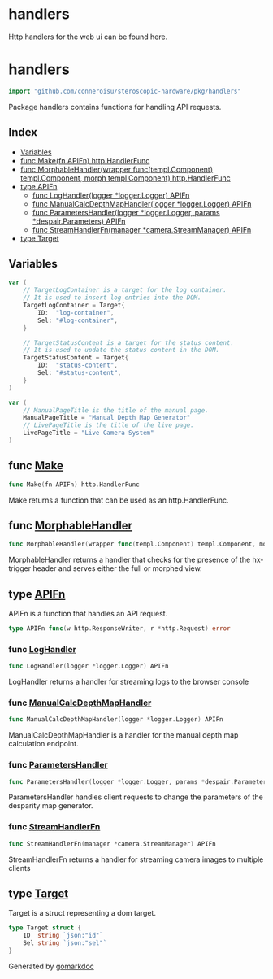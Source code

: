 # handlers

Http handlers for the web ui can be found here.

<!-- gomarkdoc:embed:start -->

<!-- Code generated by gomarkdoc. DO NOT EDIT -->

# handlers

```go
import "github.com/conneroisu/steroscopic-hardware/pkg/handlers"
```

Package handlers contains functions for handling API requests.

## Index

- [Variables](#variables)
- [func Make\(fn APIFn\) http.HandlerFunc](#Make)
- [func MorphableHandler\(wrapper func\(templ.Component\) templ.Component, morph templ.Component\) http.HandlerFunc](#MorphableHandler)
- [type APIFn](#APIFn)
  - [func LogHandler\(logger \*logger.Logger\) APIFn](#LogHandler)
  - [func ManualCalcDepthMapHandler\(logger \*logger.Logger\) APIFn](#ManualCalcDepthMapHandler)
  - [func ParametersHandler\(logger \*logger.Logger, params \*despair.Parameters\) APIFn](#ParametersHandler)
  - [func StreamHandlerFn\(manager \*camera.StreamManager\) APIFn](#StreamHandlerFn)
- [type Target](#Target)

## Variables

<a name="TargetLogContainer"></a>

```go
var (
    // TargetLogContainer is a target for the log container.
    // It is used to insert log entries into the DOM.
    TargetLogContainer = Target{
        ID:  "log-container",
        Sel: "#log-container",
    }

    // TargetStatusContent is a target for the status content.
    // It is used to update the status content in the DOM.
    TargetStatusContent = Target{
        ID:  "status-content",
        Sel: "#status-content",
    }
)
```

<a name="ManualPageTitle"></a>

```go
var (
    // ManualPageTitle is the title of the manual page.
    ManualPageTitle = "Manual Depth Map Generator"
    // LivePageTitle is the title of the live page.
    LivePageTitle = "Live Camera System"
)
```

<a name="Make"></a>

## func [Make](https://github.com/conneroisu/steroscopic-hardware/blob/main/pkg/handlers/api.go#L15)

```go
func Make(fn APIFn) http.HandlerFunc
```

Make returns a function that can be used as an http.HandlerFunc.

<a name="MorphableHandler"></a>

## func [MorphableHandler](https://github.com/conneroisu/steroscopic-hardware/blob/main/pkg/handlers/api.go#L34-L37)

```go
func MorphableHandler(wrapper func(templ.Component) templ.Component, morph templ.Component) http.HandlerFunc
```

MorphableHandler returns a handler that checks for the presence of the hx\-trigger header and serves either the full or morphed view.

<a name="APIFn"></a>

## type [APIFn](https://github.com/conneroisu/steroscopic-hardware/blob/main/pkg/handlers/api.go#L12)

APIFn is a function that handles an API request.

```go
type APIFn func(w http.ResponseWriter, r *http.Request) error
```

<a name="LogHandler"></a>

### func [LogHandler](https://github.com/conneroisu/steroscopic-hardware/blob/main/pkg/handlers/stream.go#L111-L113)

```go
func LogHandler(logger *logger.Logger) APIFn
```

LogHandler returns a handler for streaming logs to the browser console

<a name="ManualCalcDepthMapHandler"></a>

### func [ManualCalcDepthMapHandler](https://github.com/conneroisu/steroscopic-hardware/blob/main/pkg/handlers/manual.go#L10-L12)

```go
func ManualCalcDepthMapHandler(logger *logger.Logger) APIFn
```

ManualCalcDepthMapHandler is a handler for the manual depth map calculation endpoint.

<a name="ParametersHandler"></a>

### func [ParametersHandler](https://github.com/conneroisu/steroscopic-hardware/blob/main/pkg/handlers/parameters.go#L14)

```go
func ParametersHandler(logger *logger.Logger, params *despair.Parameters) APIFn
```

ParametersHandler handles client requests to change the parameters of the desparity map generator.

<a name="StreamHandlerFn"></a>

### func [StreamHandlerFn](https://github.com/conneroisu/steroscopic-hardware/blob/main/pkg/handlers/stream.go#L19)

```go
func StreamHandlerFn(manager *camera.StreamManager) APIFn
```

StreamHandlerFn returns a handler for streaming camera images to multiple clients

<a name="Target"></a>

## type [Target](https://github.com/conneroisu/steroscopic-hardware/blob/main/pkg/handlers/targets.go#L4-L7)

Target is a struct representing a dom target.

```go
type Target struct {
    ID  string `json:"id"`
    Sel string `json:"sel"`
}
```

Generated by [gomarkdoc](https://github.com/princjef/gomarkdoc)

<!-- gomarkdoc:embed:end -->
